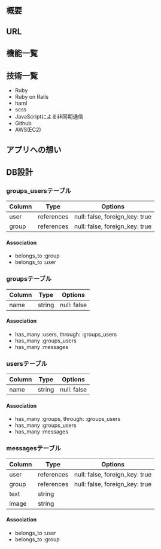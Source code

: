 ## 概要

## URL

## 機能一覧 

## 技術一覧
- Ruby  
- Ruby on Rails  
- haml  
- scss  
- JavaScriptによる非同期通信  
- Github  
- AWS(EC2) 

## アプリへの想い

## DB設計

### groups_usersテーブル

|Column|Type|Options|
|------|----|-------|
|user|references|null: false, foreign_key: true|
|group|references|null: false, foreign_key: true|

#### Association
- belongs_to :group
- belongs_to :user


### groupsテーブル

|Column|Type|Options|
|------|----|-------|
|name|string|null: false|


#### Association
- has_many :users, through: :groups_users
- has_many :groups_users
- has_many :messages


### usersテーブル

|Column|Type|Options|
|------|----|-------|
|name|string|null: false|

#### Association
- has_many :groups, through: :groups_users
- has_many :groups_users
- has_many :messages


### messagesテーブル

|Column|Type|Options|
|------|----|-------|
|user|references|null: false, foreign_key: true|
|group|references|null: false, foreign_key: true|
|text|string|
|image|string|


#### Association
- belongs_to :user
- belongs_to :group
